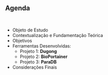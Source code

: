 ## Agenda

<br>

- Objeto de Estudo
- Contextualização e Fundamentação Teórica
- Objetivos
- Ferramentas Desenvolvidas:
  - Projeto 1: **Dugong**
  - Projeto 2: **BioPortainer**
  - Projeto 3: **ParaDB**
- Considerações Finais
